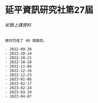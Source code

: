 
# 延平資訊研究社第27屆

###### 紀錄上課資料

`總共完成了 40 個題目。`

``` 
- 2022-09-30
- 2022-10-14
- 2022-10-21
- 2022-10-28
- 2022-11-04
- 2022-12-16
- 2022-12-23
- 2023-01-06
- 2023-02-17
- 2023-02-24
- 2023-03-10
- 2023-04-07
```
